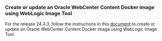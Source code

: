 ### Create or update an Oracle WebCenter Content Docker image using WebLogic Image Tool

For the release 24.4.3, follow the instructions in this [document](https://docs.oracle.com/en/middleware/webcenter/content/14.1.2/content-kubernetes/index.html#create-an-image) to create or update an Oracle WebCenter Content Docker image using WebLogic Image Tool.
